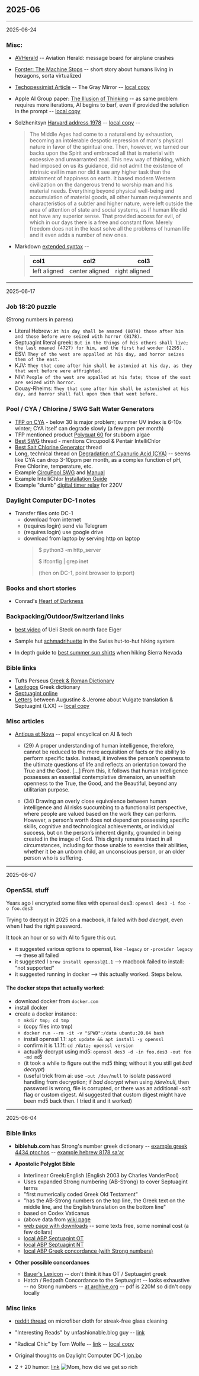 ## 2025-06

---
2025-06-24

### Misc:

* [AVHerald][avherald] -- Aviation Herald: message board for airplane crashes

* [Forster: The Machine Stops][machinestops] -- short story about humans living in hexagons, sorta virtualized

* [Techopessimist Article][technopess] -- The Gray Mirror --
  [local copy][technopess-local]

* Apple AI Group paper: [The Illusion of Thinking][ai-illusion] -- as same problem requires more iterations,
  AI begins to barf, even if provided the solution in the prompt --
  [local copy][ai-illusion-local]

* Solzhenitsyn [Harvard address 1978][solz-harvard] --
  [local copy][solz-harvard-local] --
  > The Middle Ages had come to a natural end by exhaustion, becoming an
  > intolerable despotic repression of man's physical nature in favor of the
  > spiritual one. Then, however, we turned our backs upon the Spirit and
  > embraced all that is material with excessive and unwarranted zeal. This
  > new way of thinking, which had imposed on us its guidance, did not admit
  > the existence of intrinsic evil in man nor did it see any higher task than
  > the attainment of happiness on earth. It based modern Western civilization
  > on the dangerous trend to worship man and his material needs. Everything
  > beyond physical well-being and accumulation of material goods, all other
  > human requirements and characteristics of a subtler and higher nature,
  > were left outside the area of attention of state and social systems,
  > as if human life did not have any superior sense. That provided access for
  > evil, of which in our days there is a free and constant flow. Merely freedom
  > does not in the least solve all the problems of human life and it even adds a number of new ones.
  
* Markdown [extended syntax][md-extended] --
  > | col1 | col2 | col3 |  
  > | :--- | :---: | ---: |  
  > | left aligned | center aligned | right aligned |  
  

[avherald]: https://avherald.com/
[machinestops]:  https://gutenberg.org/cache/epub/72890/pg72890.txt
[technopess]: https://graymirror.substack.com/p/a-techno-pessimist-manifesto
[technopess-local]: data-files/2025/06/techno-pessimist.txt

[ai-illusion]: https://ml-site.cdn-apple.com/papers/the-illusion-of-thinking.pdf
[ai-illusion-local]: data-files/2025/06/ai-illusion-thinking.pdf

[solz-harvard]: https://www.americanrhetoric.com/speeches/alexandersolzhenitsynharvard.htm
[solz-harvard-local]: data-files/2025/06/solz-harvard.txt

[md-extended]: https://www.markdownguide.org/extended-syntax/


---
2025-06-17

### Job 18:20 puzzle

(Strong numbers in parens)

* Literal Hebrew: `At his day shall be amazed (8074) those after him and those before were seized with horror (8178).`
* Septuagint literal greek: `But in the things of his others shall live; the last moaned (4727) for him, and the first had wonder (2295).`
* ESV: `They of the west are appalled at his day, and horror seizes them of the east.`
* KJV: `They that come after him shall be astonied at his day, as they that went before were affrighted.`
* NIV: `People of the west are appalled at his fate; those of the east are seized with horror.`
* Douay-Rheims: `They that come after him shall be astonished at his day, and horror shall fall upon them that went before.`



### Pool / CYA / Chlorine / SWG Salt Water Generators

* [TFP on CYA][tfp-cya] - below 30 is major problem; summer UV index is 6-10x winter;
  CYA itself can degrade slowly (a few ppm per month)
* TFP mentioned product [Polyquat 60][polyquat] for stubborn algae
* [Best SWG][swg1] thread - mentions Circupool & Pentair IntelliChlor
* [Best Salt Chlorine Generator][swg2] thread
* Long, technical thread on [Degradation of Cyanuric Acid (CYA)][cya-tech] --
  seems like CYA can drop 3-10ppm per month, as a complex function of pH,
  Free Chlorine, temperature, etc.
* Example [CircuPool SWG][circu-swg] and [Manual][circu-manual]
* Example IntelliChlor [Installation Guide][intelli-guide]
* Example "dumb" [digital timer relay][nsi-timer] for 220V

[tfp-cya]: https://www.troublefreepool.com/blog/2019/01/18/free-chlorine-and-cyanuric-acid-relationship-explained/
[polyquat]: https://proteampoolcare.com/our-products/polyquat-60/
[swg1]: https://www.troublefreepool.com/threads/best-swg.246154/
[swg2]: https://www.troublefreepool.com/threads/best-salt-chlorine-generator-for-in-ground-20-000-gallon-pool-hayward-pentair-other-jandy-circupool.220347/
[cya-tech]: https://www.troublefreepool.com/threads/degradation-of-cyanuric-acid-cya.8498/

[circu-swg]: https://www.circupool.com/circupool_rj-30_plus_salt_chlorine_generator.html
[circu-manual]: https://www.circupool.com/assets/doc/CircuPool-RJ-PLUS-Manual.pdf

[intelli-guide]: https://www.pentair.com/content/dam/extranet/nam/pentair-pool/residential/sanitizers/intellichlor/intellichlor-installation-users-guide-ic15-ic20-ic40-ic60.pdf

[nsi-timer]: https://nsiindustries.com/product/tork-dg100a-356-7-day-digital-timer/



### Daylight Computer DC-1 notes

* Transfer files onto DC-1
  * download from internet
  * (requires login) send via Telegram
  * (requires login) use google drive
  * download from laptop by serving http on laptop
      > $ python3 -m http_server
      >
      > $ ifconfig | grep inet
      >
      > (then on DC-1, point browser to ip:port)

### Books and short stories

* Conrad's [Heart of Darkness][conrad]

[conrad]: https://www.gutenberg.org/cache/epub/219/pg219.txt


### Backpacking/Outdoor/Switzerland links

* [best video][ueli] of Ueli Steck on north face Eiger

* Sample hut [schmadrihuette][swiss-hut] in the Swiss hut-to-hut hiking system

* In depth guide to [best summer sun shirts][sun-shirts] when hiking Sierra Nevada

[ueli]: https://www.youtube.com/watch?v=_a0X9rdJ7hc
[swiss-hut]: https://www.aacb.ch/huetten/schmadrihuette/
[sun-shirts]: https://imgur.com/a/deputyseans-guide-to-sierra-summer-wear-shirts-aCThT23


### Bible links

* Tufts Perseus [Greek & Roman Dictionary][perseus-dict]
* [Lexilogos][lexilogos] Greek dictionary
* [Septuagint online][septua] 
* [Letters][vulgate-letters] between Augustine & Jerome about Vulgate translation & Septuagint (LXX) --
  [local copy][vulgate-local]

[perseus-dict]: https://www.perseus.tufts.edu/hopper/text?doc=Perseus:text:1999.04.0063:entry=speculum-cn
[lexilogos]: https://www.lexilogos.com/english/greek_modern_dictionary.htm#
[septua]: https://www.septuagint.bible/-/iob-kephalaio-18
[vulgate-letters]: https://www.bible-researcher.com/vulgate2.html
[vulgate-local]: data-files/2025/06/vulgate-letters.html



### Misc articles

* [Antiqua et Nova][antiqua] -- papal encyclical on AI & tech

  * (29) A proper understanding of human intelligence, therefore, cannot be reduced
    to the mere acquisition of facts or the ability to perform specific tasks. Instead,
    it involves the person’s openness to the ultimate questions of life and reflects
    an orientation toward the True and the Good. [...]
    From this, it follows that human intelligence possesses an essential contemplative
    dimension, an unselfish openness to the True, the Good, and the Beautiful,
    beyond any utilitarian purpose.
    
  * (34) Drawing an overly close equivalence between human intelligence and AI risks
    succumbing to a functionalist perspective, where people are valued based on the work
    they can perform. However, a person’s worth does not depend on possessing specific
    skills, cognitive and technological achievements, or individual success, but on
    the person’s inherent dignity, grounded in being created in the image of God.
    This dignity remains intact in all circumstances, including for those unable
    to exercise their abilities, whether it be an unborn child, an unconscious person,
    or an older person who is suffering.


[antiqua]: https://press.vatican.va/content/salastampa/it/bollettino/pubblico/2025/01/28/0083/01166.html#ing

---
2025-06-07

### OpenSSL stuff

Years ago I encrypted some files with openssl des3:
`openssl des3 -i foo -o foo.des3`

Trying to decrypt in 2025 on a macbook, it failed with _bad decrypt_, even when
I had the right password.

It took an hour or so with AI to figure this out.

* it suggested various options to openssl, like `-legacy` or `-provider legacy` --> these all failed
* it suggested I `brew install openssl@1.1` --> macbook failed to install: "not supported"
* it suggested running in docker --> this actually worked. Steps below.

#### The docker steps that actually worked:

* download docker from `docker.com`
* install docker
* create a docker instance:
    * `mkdir tmp; cd tmp`
    * (copy files into tmp)
    * `docker run --rm -it -v "$PWD":/data ubuntu:20.04 bash`
    * install openssl 1.1: `apt update && apt install -y openssl`
    * confirm it is 1.1.1f: `cd /data; openssl version`
    * actually decrypt using md5: `openssl des3 -d -in foo.des3 -out foo -md md5`
    * (it took a while to figure out the md5 thing; without it you still get _bad decrypt_)
    * (useful trick from ai: use `-out /dev/null` to isolate password handling from decryption;
       if _bad decrypt_ when using _/dev/null_, then password is wrong, file is corrupted, or
       there was an additional _-salt_ flag or custom digest. AI suggested that custom digest
       might have been md5 back then. I tried it and it worked)
       


  




---
2025-06-04

### Bible links

* __biblehub.com__ has Strong's number greek dictionary --
  [example greek 4434 ptochos][hub-strong] --
  [example hebrew 8178 sa'ar][hub-hebrew]

* __Apostolic Polyglot Bible__
  * Interlinear Greek/English (English 2003 by Charles VanderPool)
  * Uses expanded Strong numbering (AB-Strong) to cover Septuagint terms
  * "first numerically coded Greek Old Testament"
  * "has the AB-Strong numbers on the top line, the Greek text on the middle line, and the English translation on the bottom line"
  * based on Codex Vaticanus
  * (above data from [wiki page][abp-wiki]
  * [web page with downloads][abp-web] -- some texts free, some nominal cost (a few dollars)
  * [local ABP Septuagint OT][sep-ot]
  * [local ABP Septuagint NT][sep-nt]
  * [local ABP Greek concordance (with Strong numbers)][sep-concord]
  

* __Other possible concordances__
  * [Bauer's Lexicon][bauer-wiki] -- don't think it has OT / Septuagint greek
  * Hatch / Redpath Concordance to the Septuagint -- looks exhaustive -- no Strong numbers --
    [at archive.org][hatch-redpath] -- pdf is 220M so didn't copy locally

  

[hub-strong]: https://biblehub.com/greek/4434.htm
[hub-hebrew]: https://biblehub.com/hebrew/8178.htm
[abp-wiki]: https://en.m.wikipedia.org/wiki/Apostolic_Bible_Polyglot
[bauer-wiki]: https://en.m.wikipedia.org/wiki/Bauer's_Lexicon
[hatch-redpath]: https://archive.org/details/HatchRedpath1/page/692/mode/1up
[abp-web]: https://www.apostolicbible.com/text.htm

[sep-ot]: data-files/2025/06/ABP-Septuagint-OT.pdf
[sep-nt]: data-files/2025/06/ABP-Septuagint-NT.pdf
[sep-concord]: data-files/2025/06/ABP-Septuagint-Concordance.pdf


### Misc links


* [reddit thread][reddit-micro] on microfiber cloth for streak-free glass cleaning

* "Interesting Reads" by unfashionable.blog guy --
  [link][ireads]

* "Radical Chic" by Tom Wolfe --
  [link][chic] --
  [local copy][chic-local]
  
* Original thoughts on Daylight Computer DC-1
  [jon.bo][jon.bo]

* 2 + 20 humor:
  [link][mom-rich]
  ![Mom, how did we get so rich][mom-rich-png]


[reddit-micro]: https://www.reddit.com/r/CleaningTips/comments/181bbh6/how_am_i_only_finding_out_about_these_cloths/
[ireads]: https://interestingreads.net/?ref=unfashionable.blog

[chic]: https://nymag.com/article/tom-wolfe-radical-chic-that-party-at-lennys.html
[chic-local]: data-files/2025/06/wolfe-radical-chic.pdf

[jon.bo]: https://jon.bo/posts/daylight-computer-1/


[mom-rich]: https://x.com/boringbiz_/status/1927342156018000039?s=42
[mom-rich-png]: data-files/2025/06/mom-rich.png